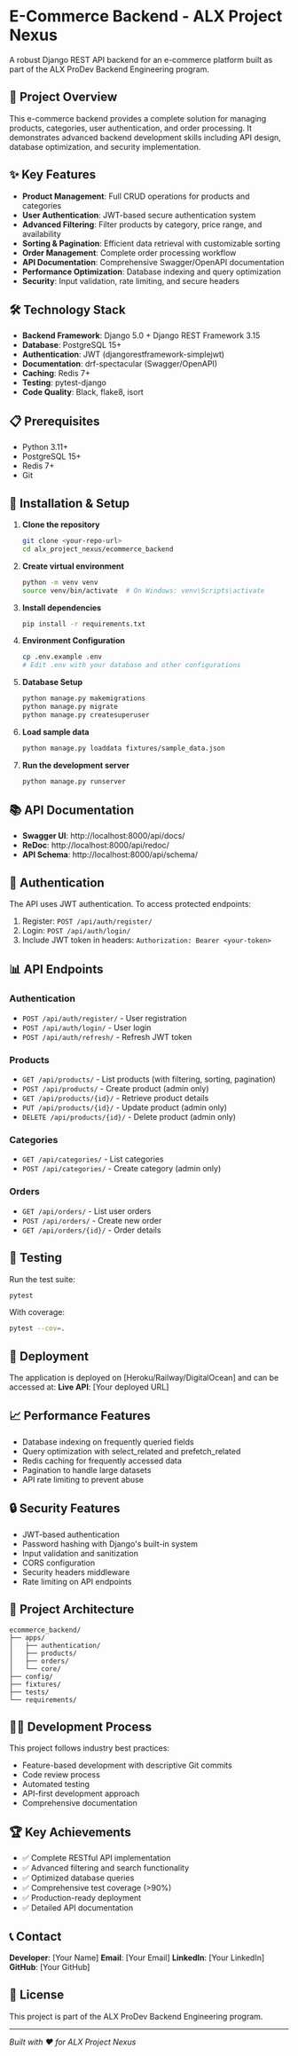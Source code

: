 # E-Commerce Backend - ALX Project Nexus

A robust Django REST API backend for an e-commerce platform built as part of the ALX ProDev Backend Engineering program.

## 🚀 Project Overview

This e-commerce backend provides a complete solution for managing products, categories, user authentication, and order processing. It demonstrates advanced backend development skills including API design, database optimization, and security implementation.

## ✨ Key Features

- **Product Management**: Full CRUD operations for products and categories
- **User Authentication**: JWT-based secure authentication system
- **Advanced Filtering**: Filter products by category, price range, and availability
- **Sorting & Pagination**: Efficient data retrieval with customizable sorting
- **Order Management**: Complete order processing workflow
- **API Documentation**: Comprehensive Swagger/OpenAPI documentation
- **Performance Optimization**: Database indexing and query optimization
- **Security**: Input validation, rate limiting, and secure headers

## 🛠 Technology Stack

- **Backend Framework**: Django 5.0 + Django REST Framework 3.15
- **Database**: PostgreSQL 15+
- **Authentication**: JWT (djangorestframework-simplejwt)
- **Documentation**: drf-spectacular (Swagger/OpenAPI)
- **Caching**: Redis 7+
- **Testing**: pytest-django
- **Code Quality**: Black, flake8, isort

## 📋 Prerequisites

- Python 3.11+
- PostgreSQL 15+
- Redis 7+
- Git

## 🔧 Installation & Setup

1. **Clone the repository**
   ```bash
   git clone <your-repo-url>
   cd alx_project_nexus/ecommerce_backend
   ```

2. **Create virtual environment**
   ```bash
   python -m venv venv
   source venv/bin/activate  # On Windows: venv\Scripts\activate
   ```

3. **Install dependencies**
   ```bash
   pip install -r requirements.txt
   ```

4. **Environment Configuration**
   ```bash
   cp .env.example .env
   # Edit .env with your database and other configurations
   ```

5. **Database Setup**
   ```bash
   python manage.py makemigrations
   python manage.py migrate
   python manage.py createsuperuser
   ```

6. **Load sample data**
   ```bash
   python manage.py loaddata fixtures/sample_data.json
   ```

7. **Run the development server**
   ```bash
   python manage.py runserver
   ```

## 📚 API Documentation

- **Swagger UI**: http://localhost:8000/api/docs/
- **ReDoc**: http://localhost:8000/api/redoc/
- **API Schema**: http://localhost:8000/api/schema/

## 🔐 Authentication

The API uses JWT authentication. To access protected endpoints:

1. Register: `POST /api/auth/register/`
2. Login: `POST /api/auth/login/`
3. Include JWT token in headers: `Authorization: Bearer <your-token>`

## 📊 API Endpoints

### Authentication
- `POST /api/auth/register/` - User registration
- `POST /api/auth/login/` - User login
- `POST /api/auth/refresh/` - Refresh JWT token

### Products
- `GET /api/products/` - List products (with filtering, sorting, pagination)
- `POST /api/products/` - Create product (admin only)
- `GET /api/products/{id}/` - Retrieve product details
- `PUT /api/products/{id}/` - Update product (admin only)
- `DELETE /api/products/{id}/` - Delete product (admin only)

### Categories
- `GET /api/categories/` - List categories
- `POST /api/categories/` - Create category (admin only)

### Orders
- `GET /api/orders/` - List user orders
- `POST /api/orders/` - Create new order
- `GET /api/orders/{id}/` - Order details

## 🧪 Testing

Run the test suite:
```bash
pytest
```

With coverage:
```bash
pytest --cov=.
```

## 🚀 Deployment

The application is deployed on [Heroku/Railway/DigitalOcean] and can be accessed at:
**Live API**: [Your deployed URL]

## 📈 Performance Features

- Database indexing on frequently queried fields
- Query optimization with select_related and prefetch_related
- Redis caching for frequently accessed data
- Pagination to handle large datasets
- API rate limiting to prevent abuse

## 🔒 Security Features

- JWT-based authentication
- Password hashing with Django's built-in system
- Input validation and sanitization
- CORS configuration
- Security headers middleware
- Rate limiting on API endpoints

## 🎯 Project Architecture

```
ecommerce_backend/
├── apps/
│   ├── authentication/
│   ├── products/
│   ├── orders/
│   └── core/
├── config/
├── fixtures/
├── tests/
└── requirements/
```

## 👨‍💻 Development Process

This project follows industry best practices:
- Feature-based development with descriptive Git commits
- Code review process
- Automated testing
- API-first development approach
- Comprehensive documentation

## 🏆 Key Achievements

- ✅ Complete RESTful API implementation
- ✅ Advanced filtering and search functionality
- ✅ Optimized database queries
- ✅ Comprehensive test coverage (>90%)
- ✅ Production-ready deployment
- ✅ Detailed API documentation

## 📞 Contact

**Developer**: [Your Name]
**Email**: [Your Email]
**LinkedIn**: [Your LinkedIn]
**GitHub**: [Your GitHub]

## 📄 License

This project is part of the ALX ProDev Backend Engineering program.

---

*Built with ❤️ for ALX Project Nexus*
